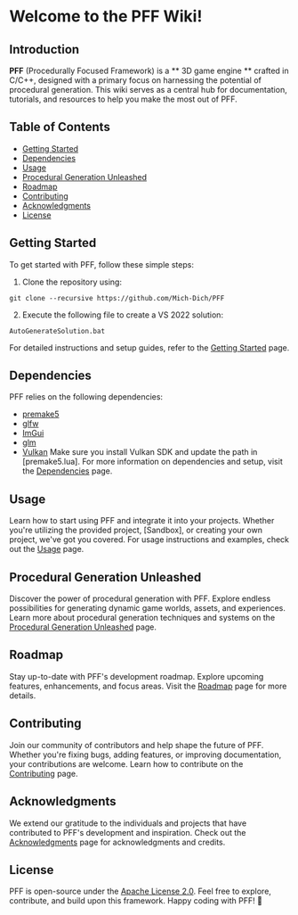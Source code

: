 # Welcome to the PFF Wiki!
## Introduction
 **PFF** (Procedurally Focused Framework) is a ** 3D game engine ** crafted in C/C++, designed with a primary focus on harnessing the potential of procedural generation. This wiki serves as a central hub for documentation, tutorials, and resources to help you make the most out of PFF.

## Table of Contents
 - [Getting Started](#getting-started)
 - [Dependencies](#dependencies)
 - [Usage](#usage) 
 - [Procedural Generation Unleashed](#procedural-generation-unleashed)
 - [Roadmap](#roadmap)
 - [Contributing](#contributing)
 - [Acknowledgments](#acknowledgments)
 - [License](#license)

## Getting Started
 To get started with PFF, follow these simple steps:
 1. Clone the repository using:
  ```
git clone --recursive https://github.com/Mich-Dich/PFF 
  ```
 2. Execute the following file to create a VS 2022 solution:
  ```
AutoGenerateSolution.bat
  ```
For detailed instructions and setup guides, refer to the [Getting Started](link-to-getting-started-page) page.
## Dependencies
 PFF relies on the following dependencies:
 - [premake5](https://premake.github.io/)
 - [glfw](https://www.glfw.org/)
 - [ImGui](https://github.com/ocornut/imgui)
 - [glm](https://github.com/icaven/glm)
 - [Vulkan](https://www.lunarg.com/vulkan-sdk/)
 Make sure you install Vulkan SDK and update the path in [premake5.lua].
 For more information on dependencies and setup, visit the [Dependencies](link-to-dependencies-page) page.
## Usage
 Learn how to start using PFF and integrate it into your projects. Whether you're utilizing the provided project, [Sandbox], or creating your own project, we've got you covered.
 For usage instructions and examples, check out the [Usage](link-to-usage-page) page.
## Procedural Generation Unleashed
 Discover the power of procedural generation with PFF. Explore endless possibilities for generating dynamic game worlds, assets, and experiences.
 Learn more about procedural generation techniques and systems on the [Procedural Generation Unleashed](link-to-procedural-gen-page) page.
## Roadmap
 Stay up-to-date with PFF's development roadmap. Explore upcoming features, enhancements, and focus areas.
 Visit the [Roadmap](link-to-roadmap-page) page for more details.
## Contributing
 Join our community of contributors and help shape the future of PFF. Whether you're fixing bugs, adding features, or improving documentation, your contributions are welcome.
 Learn how to contribute on the [Contributing](link-to-contributing-page) page.
## Acknowledgments
 We extend our gratitude to the individuals and projects that have contributed to PFF's development and inspiration.
 Check out the [Acknowledgments](link-to-acknowledgments-page) page for acknowledgments and credits.
## License
 PFF is open-source under the [Apache License 2.0](LICENSE). Feel free to explore, contribute, and build upon this framework.
 Happy coding with PFF! 🚀
